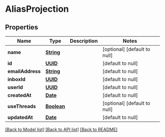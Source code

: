 # AliasProjection
## Properties

Name | Type | Description | Notes
------------ | ------------- | ------------- | -------------
**name** | [**String**](string) |  | [optional] [default to null]
**id** | [**UUID**](UUID) |  | [default to null]
**emailAddress** | [**String**](string) |  | [default to null]
**inboxId** | [**UUID**](UUID) |  | [default to null]
**userId** | [**UUID**](UUID) |  | [default to null]
**createdAt** | [**Date**](DateTime) |  | [default to null]
**useThreads** | [**Boolean**](boolean) |  | [optional] [default to null]
**updatedAt** | [**Date**](DateTime) |  | [default to null]

[[Back to Model list]](../README#documentation-for-models) [[Back to API list]](../README#documentation-for-api-endpoints) [[Back to README]](../README)

